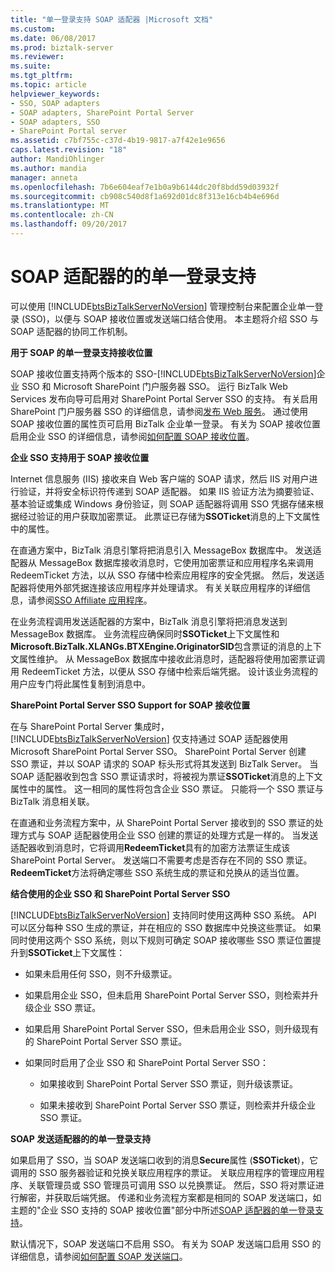 ```yaml
---
title: "单一登录支持 SOAP 适配器 |Microsoft 文档"
ms.custom: 
ms.date: 06/08/2017
ms.prod: biztalk-server
ms.reviewer: 
ms.suite: 
ms.tgt_pltfrm: 
ms.topic: article
helpviewer_keywords:
- SSO, SOAP adapters
- SOAP adapters, SharePoint Portal Server
- SOAP adapters, SSO
- SharePoint Portal server
ms.assetid: c7bf755c-c37d-4b19-9817-a7f42e1e9656
caps.latest.revision: "18"
author: MandiOhlinger
ms.author: mandia
manager: anneta
ms.openlocfilehash: 7b6e604eaf7e1b0a9b6144dc20f8bdd59d03932f
ms.sourcegitcommit: cb908c540d8f1a692d01dc8f313e16cb4b4e696d
ms.translationtype: MT
ms.contentlocale: zh-CN
ms.lasthandoff: 09/20/2017
---
```

# <a name="single-sign-on-support-for-the-soap-adapter"></a>SOAP 适配器的的单一登录支持
可以使用 [!INCLUDE[btsBizTalkServerNoVersion](../includes/btsbiztalkservernoversion-md.md)] 管理控制台来配置企业单一登录 (SSO)，以便与 SOAP 接收位置或发送端口结合使用。 本主题将介绍 SSO 与 SOAP 适配器的协同工作机制。  
  
 **用于 SOAP 的单一登录支持接收位置**  
  
 SOAP 接收位置支持两个版本的 SSO-[!INCLUDE[btsBizTalkServerNoVersion](../includes/btsbiztalkservernoversion-md.md)]企业 SSO 和 Microsoft SharePoint 门户服务器 SSO。 运行 BizTalk Web Services 发布向导可启用对 SharePoint Portal Server SSO 的支持。 有关启用 SharePoint 门户服务器 SSO 的详细信息，请参阅[发布 Web 服务](../core/publishing-web-services.md)。 通过使用 SOAP 接收位置的属性页可启用 BizTalk 企业单一登录。 有关为 SOAP 接收位置启用企业 SSO 的详细信息，请参阅[如何配置 SOAP 接收位置](../core/how-to-configure-a-soap-receive-location.md)。  
  
 **企业 SSO 支持用于 SOAP 接收位置**  
  
 Internet 信息服务 (IIS) 接收来自 Web 客户端的 SOAP 请求，然后 IIS 对用户进行验证，并将安全标识符传递到 SOAP 适配器。 如果 IIS 验证方法为摘要验证、基本验证或集成 Windows 身份验证，则 SOAP 适配器将调用 SSO 凭据存储来根据经过验证的用户获取加密票证。 此票证已存储为**SSOTicket**消息的上下文属性中的属性。  
  
 在直通方案中，BizTalk 消息引擎将把消息引入 MessageBox 数据库中。 发送适配器从 MessageBox 数据库接收消息时，它使用加密票证和应用程序名来调用 RedeemTicket 方法，以从 SSO 存储中检索应用程序的安全凭据。 然后，发送适配器将使用外部凭据连接该应用程序并处理请求。 有关关联应用程序的详细信息，请参阅[SSO Affiliate 应用程序](../core/sso-affiliate-applications.md)。  
  
 在业务流程调用发送适配器的方案中，BizTalk 消息引擎将把消息发送到 MessageBox 数据库。 业务流程应确保同时**SSOTicket**上下文属性和**Microsoft.BizTalk.XLANGs.BTXEngine.OriginatorSID**包含票证的消息的上下文属性维护。 从 MessageBox 数据库中接收此消息时，适配器将使用加密票证调用 RedeemTicket 方法，以便从 SSO 存储中检索后端凭据。 设计该业务流程的用户应专门将此属性复制到消息中。  
  
 **SharePoint Portal Server SSO Support for SOAP 接收位置**  
  
 在与 SharePoint Portal Server 集成时，[!INCLUDE[btsBizTalkServerNoVersion](../includes/btsbiztalkservernoversion-md.md)] 仅支持通过 SOAP 适配器使用 Microsoft SharePoint Portal Server SSO。 SharePoint Portal Server 创建 SSO 票证，并以 SOAP 请求的 SOAP 标头形式将其发送到 BizTalk Server。 当 SOAP 适配器收到包含 SSO 票证请求时，将被视为票证**SSOTicket**消息的上下文属性中的属性。 这一相同的属性将包含企业 SSO 票证。 只能将一个 SSO 票证与 BizTalk 消息相关联。  
  
 在直通和业务流程方案中，从 SharePoint Portal Server 接收到的 SSO 票证的处理方式与 SOAP 适配器使用企业 SSO 创建的票证的处理方式是一样的。 当发送适配器收到消息时，它将调用**RedeemTicket**具有的加密方法票证生成该 SharePoint Portal Server。 发送端口不需要考虑是否存在不同的 SSO 票证。 **RedeemTicket**方法将确定哪些 SSO 系统生成的票证和兑换从的适当位置。  
  
 **结合使用的企业 SSO 和 SharePoint Portal Server SSO**  
  
 [!INCLUDE[btsBizTalkServerNoVersion](../includes/btsbiztalkservernoversion-md.md)] 支持同时使用这两种 SSO 系统。 API 可以区分每种 SSO 生成的票证，并在相应的 SSO 数据库中兑换这些票证。 如果同时使用这两个 SSO 系统，则以下规则可确定 SOAP 接收哪些 SSO 票证位置提升到**SSOTicket**上下文属性：  
  
-   如果未启用任何 SSO，则不升级票证。  
  
-   如果启用企业 SSO，但未启用 SharePoint Portal Server SSO，则检索并升级企业 SSO 票证。  
  
-   如果启用 SharePoint Portal Server SSO，但未启用企业 SSO，则升级现有的 SharePoint Portal Server SSO 票证。  
  
-   如果同时启用了企业 SSO 和 SharePoint Portal Server SSO：  
  
    -   如果接收到 SharePoint Portal Server SSO 票证，则升级该票证。  
  
    -   如果未接收到 SharePoint Portal Server SSO 票证，则检索并升级企业 SSO 票证。  
  
 **SOAP 发送适配器的的单一登录支持**  
  
 如果启用了 SSO，当 SOAP 发送端口收到的消息**Secure**属性 (**SSOTicket**)，它调用的 SSO 服务器验证和兑换关联应用程序的票证。 关联应用程序的管理应用程序、关联管理员或 SSO 管理员可调用 SSO 以兑换票证。 然后，SSO 将对票证进行解密，并获取后端凭据。 传递和业务流程方案都是相同的 SOAP 发送端口，如主题的"企业 SSO 支持的 SOAP 接收位置"部分中所述[SOAP 适配器的单一登录支持](../core/single-sign-on-support-for-the-soap-adapter.md)。  
  
 默认情况下，SOAP 发送端口不启用 SSO。 有关为 SOAP 发送端口启用 SSO 的详细信息，请参阅[如何配置 SOAP 发送端口](../core/how-to-configure-a-soap-send-port.md)。